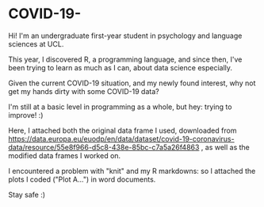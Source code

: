 # COVID-19-

Hi! I'm an undergraduate first-year student in psychology and language sciences at UCL. 

This year, I discovered R, a programming language, and since then, I've been trying to learn as much as I can, about data science especially.

Given the current COVID-19 situation, and my newly found interest, why not get my hands dirty with some COVID-19 data?

I'm still at a basic level in programming as a whole, but hey: trying to improve! :)

Here, I attached both the original data frame I used, downloaded from https://data.europa.eu/euodp/en/data/dataset/covid-19-coronavirus-data/resource/55e8f966-d5c8-438e-85bc-c7a5a26f4863 , as well as the modified data frames I worked on. 

I encountered a problem with "knit" and my R markdowns: so I attached the plots I coded ("Plot A...") in word documents.

Stay safe :)
